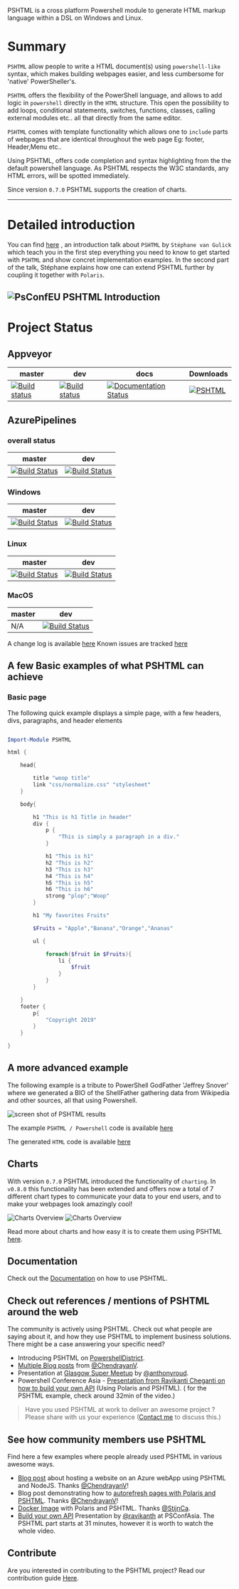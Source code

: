 PSHTML is a cross platform Powershell module to generate HTML markup language within a DSL on Windows and Linux.

# Summary

`PSHTML` allow people to write a HTML document(s) using `powershell-like` syntax, which makes building webpages easier, and less cumbersome for 'native' PowerSheller's.

`PSHTML` offers the flexibility of the PowerShell language, and allows to add logic in ```powershell``` directly in the ```HTML``` structure. This open the possibility to add loops, conditional statements, switches, functions, classes, calling external modules etc.. all that directly from the same editor.

`PSHTML` comes with template functionality which allows one to `include` parts of webpages that are identical throughout the web page Eg: footer, Header,Menu etc..

Using PSHTML, offers code completion and syntax highlighting from the the default powershell language. As PSHTML respects the W3C standards, any HTML errors, will be spotted immediately.

Since version `0.7.0` PSHTML supports the creation of charts.


-----

# Detailed introduction

You can find [here](https://www.youtube.com/watch?v=IiWRslFtl9A&t=1868s) , an introduction talk about `PSHTML` by `Stéphane van Gulick` which teach you in the first step everything you need to know to get started with `PSHTML` and show concret implementation examples. In the second part of the talk, Stéphane explains how one can extend PSHTML further by coupling it together with `Polaris`.

![PsConfEU PSHTML Introduction](docs/Images/psconf_intro.jpg)
-----

# Project Status

## Appveyor

|master|dev|docs|Downloads
|---|---|---|---|
[![Build status](https://ci.appveyor.com/api/projects/status/tuv9pjxd2bkcgl3x/branch/master?svg=true)](https://ci.appveyor.com/project/Stephanevg/pshtml/branch/master) | [![Build status](https://ci.appveyor.com/api/projects/status/tuv9pjxd2bkcgl3x/branch/master?svg=true)](https://ci.appveyor.com/project/Stephanevg/pshtml/branch/dev) | [![Documentation Status](https://readthedocs.org/projects/pshtml/badge/?version=latest)](https://pshtml.readthedocs.io/en/latest/?badge=latest) | [![PSHTML](https://img.shields.io/powershellgallery/dt/pshtml.svg)](https://www.powershellgallery.com/packages/PSHTML/) |

## AzurePipelines

### overall status

| master | dev | 
|---|---|
|[![Build Status](https://dev.azure.com/svangulick0207/PSHTML/_apis/build/status/Stephanevg.PSHTML?branchName=master)](https://dev.azure.com/svangulick0207/PSHTML/_build/latest?definitionId=1&branchName=master)|[![Build Status](https://dev.azure.com/svangulick0207/PSHTML/_apis/build/status/Stephanevg.PSHTML?branchName=dev)](https://dev.azure.com/svangulick0207/PSHTML/_build/latest?definitionId=1&branchName=dev)|

### Windows 
| master | dev | 
|---|---|
| [![Build Status](https://dev.azure.com/svangulick0207/PSHTML/_apis/build/status/Stephanevg.PSHTML?branchName=master&jobName=Test_windows2016)](https://dev.azure.com/svangulick0207/PSHTML/_build/latest?definitionId=1&branchName=master) |[![Build Status](https://dev.azure.com/svangulick0207/PSHTML/_apis/build/status/Stephanevg.PSHTML?branchName=dev&jobName=Test_windows2016)](https://dev.azure.com/svangulick0207/PSHTML/_build/latest?definitionId=1&branchName=dev)|

### Linux 
| master | dev | 
|---|---|
|[![Build Status](https://dev.azure.com/svangulick0207/PSHTML/_apis/build/status/Stephanevg.PSHTML?branchName=master&jobName=Test_Ubuntu)](https://dev.azure.com/svangulick0207/PSHTML/_build/latest?definitionId=1&branchName=master) |[![Build Status](https://dev.azure.com/svangulick0207/PSHTML/_apis/build/status/Stephanevg.PSHTML?branchName=dev&jobName=Test_Ubuntu)](https://dev.azure.com/svangulick0207/PSHTML/_build/latest?definitionId=1&branchName=dev)|

### MacOS 
| master | dev | 
|---|---|
| N/A|[![Build Status](https://dev.azure.com/svangulick0207/PSHTML/_apis/build/status/Stephanevg.PSHTML?branchName=dev&jobName=Test_macos)](https://dev.azure.com/svangulick0207/PSHTML/_build/latest?definitionId=1&branchName=dev)|

A change log is available [here](Change_Log.md)
Known issues are tracked [here](Known_Issues.md)

## A few Basic examples of what PSHTML can achieve

### Basic page

The following quick example displays a simple page, with a few headers, divs, paragraphs, and header elements

```Powershell

Import-Module PSHTML

html {

    head{

        title "woop title"
        link "css/normalize.css" "stylesheet"
    }

    body{

        h1 "This is h1 Title in header"
        div {
            p {
                "This is simply a paragraph in a div."
            }

            h1 "This is h1"
            h2 "This is h2"
            h3 "This is h3"
            h4 "This is h4"
            h5 "This is h5"
            h6 "This is h6"
            strong "plop";"Woop"
        }

        h1 "My favorites Fruits"

        $Fruits = "Apple","Banana","Orange","Ananas"

        ul {

            foreach($fruit in $Fruits){
                li {
                    $fruit
                }
            }
        }

    }
    footer {
        p{
            "Copyright 2019"
        }
    }

}

```

## A more advanced example

The following example is a tribute to PowerShell GodFather 'Jeffrey Snover' where we generated a BIO of the ShellFather gathering data from Wikipedia and other sources, all that using Powershell.

![screen shot of PSHTML results](PSHTML/Examples/Example6/tribute_snover.png)

The example ```PSHTML / Powershell``` code is available [here](PSHTML/Examples/Example6/Example6.ps1)

The generated ```HTML``` code is available [here](PSHTML/Examples/Example6/Example6.html)

## Charts

With version `0.7.0` PSHTML introduced the functionality of `charting`. In `v0.8.0` this functionality has been extended and offers now a total of 7 different chart types to communicate your data to your end users, and to make your webpages look amazingly cool!

![Charts Overview](docs/Images/Charts_Overview.png)
![Charts Overview](docs/Images/Chartsoverview2.jpg)

Read more about charts and how easy it is to create them using PSHTML [here](https://pshtml.readthedocs.io/en/latest/Charts/Charts/).

## Documentation

Check out the [Documentation](https://pshtml.readthedocs.io/en/latest/) on how to use PSHTML.

## Check out references / mentions of PSHTML around the web

The community is actively using PSHTML. Check out what people are saying about it, and how they use PSHTML to implement business solutions.
There might be a case answering your specific need?

- Introducing PSHTML on [PowershellDistrict](http://powershelldistrict.com/introducing-pshtml/).
- [Multiple Blog posts](https://chen.about-powershell.com/) from [@ChendrayanV](https://twitter.com/ChendrayanV).
- Presentation at [Glasgow Super Meetup](https://youtu.be/QS_gppC5UWQ?t=6246) by [@anthonyroud](https://twitter.com/anthonyroud).
- Powershell Conference Asia - [Presentation from Ravikanti Cheganti on how to build your own API](https://livestream.com/gaelcolas/PSConfAsia/videos/182130806) (Using Polaris and PSHTML). ( for the PSHTML example, check around 32min of the video.)

> Have you used PSHTML at work to deliver an awesome project ? Please share with us your experience ([Contact me](https://twitter.com/stephanevg) to discuss this.)

## See how community members use PSHTML

Find here a few examples where people already used PSHTML in various awesome ways.

- [Blog post](http://chen.about-powershell.com/2018/12/experiment-using-pshtml-in-node-js-and-host-a-azure-web-app/) about hosting a website on an Azure webApp using PSHTML and NodeJS. Thanks [@ChendrayanV](https://twitter.com/ChendrayanV)!
- Blog post demonstrating how to [autorefresh pages with Polaris and PSHTML](https://chen.about-powershell.com/2018/10/auto-refresh-polaris-page-to-retrieve-status-using-pshtml/). Thanks [@ChendrayanV](https://twitter.com/ChendrayanV)!
- [Docker Image](https://hub.docker.com/r/stijnc/eleu2018k8sweb) with Polaris and PSHTML. Thanks [@StijnCa](https://twitter.com/StijnCa).
- [Build your own API](https://livestream.com/accounts/26955461/PSConfAsia/videos/182130806) Presentation by [@ravikanth](https://twitter.com/ravikanth) at PSConfAsia. The PSHTML part starts at 31 minutes, however it is worth to watch the whole video.

## Contribute

Are you interested in contributing to the PSHTML project?
Read our contribution guide [Here](CONTRIBUTING.md).
